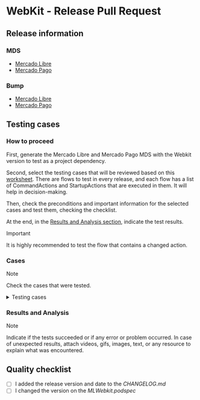 # WebKit - Release Pull Request
## Release information
### MDS
- [Mercado Libre](link)
- [Mercado Pago](link)

### Bump
- [Mercado Libre](link)
- [Mercado Pago](link)

## Testing cases
### How to proceed
First, generate the Mercado Libre and Mercado Pago MDS with the Webkit version to test as a project dependency.

Second, select the testing cases that will be reviewed based on this [worksheet](https://docs.google.com/spreadsheets/d/1voheBiI8qCowsr-6MQLwDP2Eb7dcEtXq1uUTb0SLLPY/edit#gid=0). There are flows to test in every release, and each flow has a list of CommandActions and StartupActions that are executed in them. It will help in decision-making.

Then, check the preconditions and important information for the selected cases and test them, checking the checklist.

At the end, in the [Results and Analysis section](#results-and-analysis), indicate the test results.

> [!IMPORTANT]  
> It is highly recommended to test the flow that contains a changed action.

### Cases
> [!NOTE]  
> Check the cases that were tested.

<details>
  <summary>Testing cases</summary>

  - [ ] Shopping Cart
  <details>
    <summary>Checklist</summary>

  ## Preconditions and Important Information

  The preconditions and other relevant information can be found in the [link](https://docs.google.com/document/d/1dxKlK63zCjdy3qWA2PbuloWrbSN9SpOPu44j6gULrrc/edit#heading=h.uquh7w36sgps).

  The testing flow and support videos can be found in the [link](https://docs.google.com/document/d/1dxKlK63zCjdy3qWA2PbuloWrbSN9SpOPu44j6gULrrc/edit#heading=h.yck4zwq014cs).
  
  ## Checklist
  Check the step-by-step to test this case, containing a checkbox to mark if the step was done and its expected result.

  | **Tested** | **Action** | **Expected Result** |
  |--------|--------|-----------------|
  |<ul><li>[ ] </li></ul>|Launched the application||
  |<ul><li>[ ] </li></ul>|Logged in with a test user||
  |<ul><li>[ ] </li></ul>|Went to the cart using the icon at the top right|![Cart Flow 1](/docs/guide/assets/images/release-process/Cart/CartFlow1.png)|
  |<ul><li>[ ] </li></ul>|If there were no items in the cart, add at least one||
  |<ul><li>[ ] </li></ul>|Went back to the cart|![Cart Flow 2](/docs/guide/assets/images/release-process/Cart/CartFlow2.png)|
  |<ul><li>[ ] </li></ul>|Tapped to change an item quantity|![Cart Flow 3](/docs/guide/assets/images/release-process/Cart/CartFlow3.png)|
  |<ul><li>[ ] </li></ul>|Changed the item quantity (if available) or dismissed the modal by clicking outside it||
  |<ul><li>[ ] </li></ul>|Went to check out (it needs to advance only one screen to test the push action)|![Cart Flow 4](/docs/guide/assets/images/release-process/Cart/CartFlow4.png)|
  </details>

  ---

  - [ ] Insurtech - Messages
  <details>
    <summary>Checklist</summary>

  ## Preconditions and Important Information

  The preconditions and other relevant information can be found in the [link](https://docs.google.com/document/d/1dxKlK63zCjdy3qWA2PbuloWrbSN9SpOPu44j6gULrrc/edit#heading=h.kkyhx2prmvgt).

  The testing flow and support videos can be found in the [link](https://docs.google.com/document/d/1dxKlK63zCjdy3qWA2PbuloWrbSN9SpOPu44j6gULrrc/edit#heading=h.x8qg2nglush).
  
  ## Checklist
  Check the step-by-step to test this case, containing a checkbox to mark if the step was done and its expected result.

  ### Manufacturer Warranty

  | **Tested** | **Action** | **Expected Result** |
  |--------|--------|-----------------|
  |<ul><li>[ ] </li></ul>|Launched the MP application||
  |<ul><li>[ ] </li></ul>|Logged in with a test user||
  |<ul><li>[ ] </li></ul>|Launched the deep link generated for GAREX_MLB_MANUFACTURER-WARRANTY|![Insurtech Messages MW Flow 1](/docs/guide/assets/images/release-process/Insurtech/Messages/InsurtechMessagesMWFlow1.png)|
  |<ul><li>[ ] </li></ul>|Selected the option with the message “Minha garantia de fábrica venceu”|![Insurtech Messages MW Flow 2](/docs/guide/assets/images/release-process/Insurtech/Messages/InsurtechMessagesMWFlow2.png)|

  ### Digital Account

  | **Tested** | **Action** | **Expected Result** |
  |--------|--------|-----------------|
  |<ul><li>[ ] </li></ul>|Launched the application||
  |<ul><li>[ ] </li></ul>|Logged in with a test user||
  |<ul><li>[ ] </li></ul>|Launched the deep link generated for CARDS_MLB_DIGITAL_ACCOUNT_1|![Insurtech Messages DA Flow 1](/docs/guide/assets/images/release-process/Insurtech/Messages/InsurtechMessagesDAFlow1.png)|
  |<ul><li>[ ] </li></ul>|Selected the option “OK, continuar”|![Insurtech Messages DA Flow 2](/docs/guide/assets/images/release-process/Insurtech/Messages/InsurtechMessagesDAFlow2.png)|
  |<ul><li>[ ] </li></ul>|Selected the option “Me roubaram com violência ou sob ameaça”|![Insurtech Messages DA Flow 3](/docs/guide/assets/images/release-process/Insurtech/Messages/InsurtechMessagesDAFlow3.png)|
  |<ul><li>[ ] </li></ul>|Selected the option “Enviar o BO”|![Insurtech Messages DA Flow 4](/docs/guide/assets/images/release-process/Insurtech/Messages/InsurtechMessagesDAFlow4.png)|
  |<ul><li>[ ] </li></ul>|Attached a PDF or Image file|![Insurtech Messages DA Flow 5](/docs/guide/assets/images/release-process/Insurtech/Messages/InsurtechMessagesDAFlow5.png)|
  </details>
</details>

### Results and Analysis
> [!NOTE]  
> Indicate if the tests succeeded or if any error or problem occurred. In case of unexpected results, attach videos, gifs, images, text, or any resource to explain what was encountered.

## Quality checklist
- [ ] I added the release version and date to the _CHANGELOG.md_
- [ ] I changed the version on the _MLWebkit.podspec_
